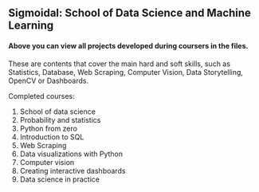 ## Sigmoidal: School of Data Science and Machine Learning

#### Above you can view all projects developed during coursers in the files.

These are contents that cover the main hard and soft skills, such as Statistics, Database, Web Scraping, Computer Vision, Data Storytelling, OpenCV or Dashboards.

Completed courses:
1. School of data science
2. Probability and statistics
3. Python from zero
4. Introduction to SQL
5. Web Scraping
6. Data visualizations with Python
7. Computer vision
8. Creating interactive dashboards
9. Data science in practice
